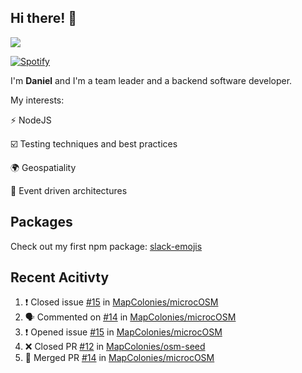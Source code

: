 ## Hi there! 👋

<p>
  <img src="https://github-readme-stats.vercel.app/api?username=syncush&theme=tokyonight">
</p>

[![Spotify](https://novatorem-rust.vercel.app/api/spotify)](https://open.spotify.com/user/syncush)

I'm **Daniel** and I'm a team leader and a backend software developer.

My interests:

⚡ NodeJS

☑️ Testing techniques and best practices

🌍 Geospatiality

🧠 Event driven architectures

## Packages
Check out my first npm package: [slack-emojis](https://www.npmjs.com/package/slack-emojis)

## Recent Acitivty
<!--START_SECTION:activity-->
1. ❗️ Closed issue [#15](https://github.com/MapColonies/microcOSM/issues/15) in [MapColonies/microcOSM](https://github.com/MapColonies/microcOSM)
2. 🗣 Commented on [#14](https://github.com/MapColonies/microcOSM/issues/14) in [MapColonies/microcOSM](https://github.com/MapColonies/microcOSM)
3. ❗️ Opened issue [#15](https://github.com/MapColonies/microcOSM/issues/15) in [MapColonies/microcOSM](https://github.com/MapColonies/microcOSM)
4. ❌ Closed PR [#12](https://github.com/MapColonies/osm-seed/pull/12) in [MapColonies/osm-seed](https://github.com/MapColonies/osm-seed)
5. 🎉 Merged PR [#14](https://github.com/MapColonies/microcOSM/pull/14) in [MapColonies/microcOSM](https://github.com/MapColonies/microcOSM)
<!--END_SECTION:activity-->
